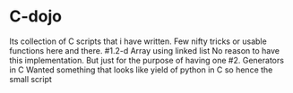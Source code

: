 # C-dojo
Its collection of C scripts that i have written. Few nifty tricks or usable functions here and there.
#1.2-d Array using linked list
  No reason to have this implementation. But just for the purpose of having one
 #2. Generators in C
  Wanted something that looks like yield of python in C so hence the small script
